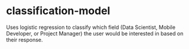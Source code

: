 # classification-model

Uses logistic regression to classify which field (Data Scientist, Mobile Developer, or Project Manager) the user would be interested in based on their response.
